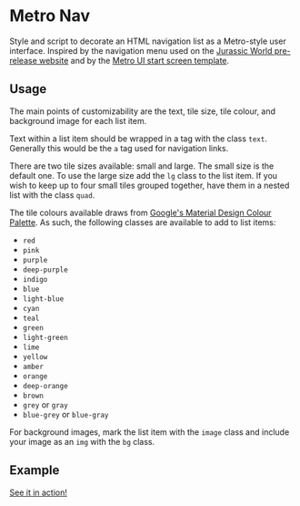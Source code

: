 # Metro Nav

Style and script to decorate an HTML navigation list as a Metro-style user interface. Inspired by the navigation menu used on the [Jurassic World pre-release website](http://islanublar.jurassicworld.com/) and by the [Metro UI start screen template](https://metroui.org.ua/templates/start-screen.html).

## Usage

The main points of customizability are the text, tile size, tile colour, and background image for each list item. 

Text within a list item should be wrapped in a tag with the class `text`. Generally this would be the `a` tag used for navigation links.

There are two tile sizes available: small and large. The small size is the default one. To use the large size add the `lg` class to the list item. If you wish to keep up to four small tiles grouped together, have them in a nested list with the class `quad`.

The tile colours available draws from [Google's Material Design Colour Palette](https://material.io/guidelines/style/color.html). As such, the following classes are available to add to list items:

 - `red`
 - `pink`
 - `purple`
 - `deep-purple`
 - `indigo`
 - `blue`
 - `light-blue`
 - `cyan`
 - `teal`
 - `green`
 - `light-green`
 - `lime`
 - `yellow`
 - `amber`
 - `orange`
 - `deep-orange`
 - `brown`
 - `grey` or `gray`
 - `blue-grey` or `blue-gray`

For background images, mark the list item with the `image` class and include your image as an `img` with the `bg` class.

## Example

[See it in action!](https://soandrew.github.io/metro-nav)
